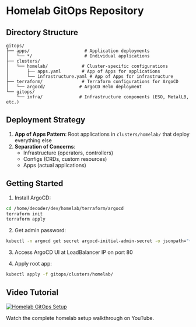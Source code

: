 # Homelab GitOps Repository

## Directory Structure

```
gitops/
├── apps/                     # Application deployments
│   └── */                    # Individual applications
├── clusters/
│   └── homelab/             # Cluster-specific configurations
│       ├── apps.yaml        # App of Apps for applications
│       └── infrastructure.yaml # App of Apps for infrastructure
├── terraform/               # Terraform configurations for ArgoCD
│   └── argocd/             # ArgoCD Helm deployment
└── gitops/
    └── infra/              # Infrastructure components (ESO, MetalLB, etc.)
```

## Deployment Strategy

1. **App of Apps Pattern**: Root applications in `clusters/homelab/` that deploy everything else
2. **Separation of Concerns**: 
   - Infrastructure (operators, controllers)
   - Configs (CRDs, custom resources)
   - Apps (actual applications)

## Getting Started

1. Install ArgoCD:
```bash
cd /home/decoder/dev/homelab/terraform/argocd
terraform init
terraform apply
```

2. Get admin password:
```bash
kubectl -n argocd get secret argocd-initial-admin-secret -o jsonpath="{.data.password}" | base64 -d
```

3. Access ArgoCD UI at LoadBalancer IP on port 80

4. Apply root app:
```bash
kubectl apply -f gitops/clusters/homelab/
```

## Video Tutorial

[![Homelab GitOps Setup](https://img.youtube.com/vi/5YFmYcic8XQ/0.jpg)](https://www.youtube.com/watch?v=5YFmYcic8XQ)

Watch the complete homelab setup walkthrough on YouTube.